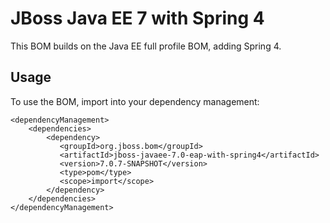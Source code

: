 JBoss Java EE 7 with Spring 4
===============================

This BOM builds on the Java EE full profile BOM, adding Spring 4.
  
Usage
-----

To use the BOM, import into your dependency management:

    <dependencyManagement>
        <dependencies>
            <dependency>
               <groupId>org.jboss.bom</groupId>
               <artifactId>jboss-javaee-7.0-eap-with-spring4</artifactId>
               <version>7.0.7-SNAPSHOT</version>
               <type>pom</type>
               <scope>import</scope>
            </dependency>
        </dependencies>
    </dependencyManagement>
